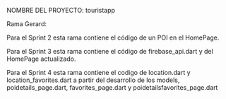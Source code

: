 NOMBRE DEL PROYECTO: touristapp

Rama Gerard:

Para el Sprint 2 esta rama contiene el código de un POI en el HomePage.

Para el Sprint 3 esta rama contiene el código de firebase_api.dart y del HomePage actualizado.

Para el Sprint 4 esta rama contiene el codigo de location.dart y location_favorites.dart a partir
del desarrollo de los models, poidetails_page.dart, favorites_page.dart y poidetailsfavorites_page.dart


             
